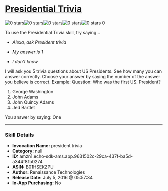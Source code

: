# [Presidential Trivia](http://alexa.amazon.com/#skills/amzn1.echo-sdk-ams.app.9631502c-29ca-437f-ba5d-a344f81b0274)
![0 stars](../../images/ic_star_border_black_18dp_1x.png)![0 stars](../../images/ic_star_border_black_18dp_1x.png)![0 stars](../../images/ic_star_border_black_18dp_1x.png)![0 stars](../../images/ic_star_border_black_18dp_1x.png)![0 stars](../../images/ic_star_border_black_18dp_1x.png) 0

To use the Presidential Trivia skill, try saying...

* *Alexa, ask President trivia*

* *My answer is 1*

* *I don't know*

I will ask you 5 trivia questions about US Presidents.  See how many you can answer correctly.  Choose your answer by saying the number of the answer you believe is correct.
Example:
Question: Who was the first US. President?
1. George Washington
2. John Adams
3. John Quincy Adams
4. Jed Bartlet

You answer by saying:   One

***

### Skill Details

* **Invocation Name:** president trivia
* **Category:** null
* **ID:** amzn1.echo-sdk-ams.app.9631502c-29ca-437f-ba5d-a344f81b0274
* **ASIN:** B01HSEKZPU
* **Author:** Renaissance Technologies
* **Release Date:** July 5, 2016 @ 05:57:34
* **In-App Purchasing:** No
